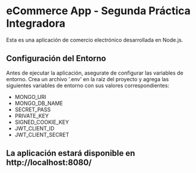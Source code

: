 # eCommerce App - Segunda Práctica Integradora

Esta es una aplicación de comercio electrónico desarrollada en Node.js.

## Configuración del Entorno

Antes de ejecutar la aplicación, asegurate de configurar las variables de entorno. Crea un archivo '.env' en la raíz del proyecto y agrega las siguientes variables de entorno con sus valores correspondientes:

- MONGO_URI
- MONGO_DB_NAME
- SECRET_PASS
- PRIVATE_KEY
- SIGNED_COOKIE_KEY
- JWT_CLIENT_ID
- JWT_CLIENT_SECRET

## La aplicación estará disponible en http://localhost:8080/

